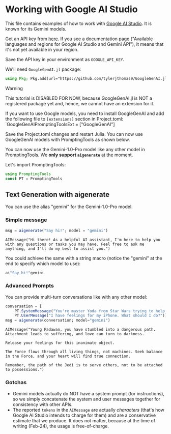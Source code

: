 # Working with Google AI Studio

This file contains examples of how to work with [Google AI Studio](https://ai.google.dev/). It is known for its Gemini models.

Get an API key from [here](https://ai.google.dev/). If you see a documentation page ("Available languages and regions for Google AI Studio and Gemini API"), it means that it's not yet available in your region.

Save the API key in your environment as `GOOGLE_API_KEY`.

We'll need `GoogleGenAI.jl` package:

````julia
using Pkg; Pkg.add(url="https://github.com/tylerjthomas9/GoogleGenAI.jl/")
````

> [!WARNING]
> This tutorial is DISABLED FOR NOW, because GoogleGenAI.jl is NOT a registered package yet and, hence, we cannot have an extension for it.
> 
> If you want to use Google models, you need to install GoogleGenAI and add the following file to `[extensions]` section in Project.toml:
> `GoogleGenAIPromptingToolsExt = ["GoogleGenAI"]
>
> Save the Project.toml changes and restart Julia. You can now use GoogleGenAI models with PromptingTools as shown below.

You can now use the Gemini-1.0-Pro model like any other model in PromptingTools. We **only support `aigenerate`** at the moment.

Let's import PromptingTools:

````julia
using PromptingTools
const PT = PromptingTools
````

## Text Generation with aigenerate

You can use the alias "gemini" for the Gemini-1.0-Pro model.

### Simple message

````julia
msg = aigenerate("Say hi!"; model = "gemini")
````

````
AIMessage("Hi there! As a helpful AI assistant, I'm here to help you with any questions or tasks you may have. Feel free to ask me anything, and I'll do my best to assist you.")
````

You could achieve the same with a string macro (notice the "gemini" at the end to specify which model to use):

````julia
ai"Say hi!"gemini
````

### Advanced Prompts

You can provide multi-turn conversations like with any other model:

````julia
conversation = [
    PT.SystemMessage("You're master Yoda from Star Wars trying to help the user become a Yedi."),
    PT.UserMessage("I have feelings for my iPhone. What should I do?")]
msg = aigenerate(conversation; model="gemini")
````

````
AIMessage("Young Padawan, you have stumbled into a dangerous path. Attachment leads to suffering, and love can turn to darkness. 

Release your feelings for this inanimate object. 

The Force flows through all living things, not machines. Seek balance in the Force, and your heart will find true connection. 

Remember, the path of the Jedi is to serve others, not to be attached to possessions.")
````

### Gotchas

- Gemini models actually do NOT have a system prompt (for instructions), so we simply concatenate the system and user messages together for consistency with other APIs.
- The reported `tokens` in the `AIMessage` are actually _characters_ (that's how Google AI Studio intends to charge for them) and are a conservative estimate that we produce. It does not matter, because at the time of writing (Feb-24), the usage is free-of-charge.